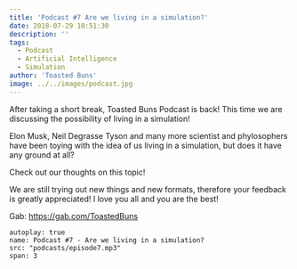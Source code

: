 ```yaml
---
title: 'Podcast #7 Are we living in a simulation?'
date: 2018-07-29 10:51:30
description: ''
tags:
  - Podcast
  - Artificial Intelligence
  - Simulation
author: 'Toasted Buns'
image: ../../images/podcast.jpg
---
```


After taking a short break, Toasted Buns Podcast is back! This time we are discussing the possibility of living in a simulation!

Elon Musk, Neil Degrasse Tyson and many more scientist and phylosophers have been toying with the idea of us living in a simulation, but does it have any ground at all?

Check out our thoughts on this topic!

We are still trying out new things and new formats, therefore your
feedback is greatly appreciated!
I love you all and you are the best!

Gab: https://gab.com/ToastedBuns
 

<script async src="//pagead2.googlesyndication.com/pagead/js/adsbygoogle.js"></script><ins class="adsbygoogle" style="display:block; text-align:center;"  data-ad-layout="in-article"  data-ad-format="fluid"  data-ad-client="ca-pub-2164900147810573"  data-ad-slot="8817307412"></ins><script>(adsbygoogle = window.adsbygoogle || []).push({});</script>

 

```audio
autoplay: true
name: Podcast #7 - Are we living in a simulation?
src: "podcasts/episode7.mp3"
span: 3
```
